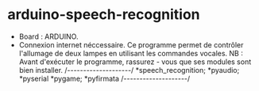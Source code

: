 # arduino-speech-recognition
* Board : ARDUINO.
* Connexion internet néccessaire.
Ce programme permet de contrôler l'allumage de deux lampes en utilisant les commandes vocales.
NB :
  Avant d'exécuter le programme, rassurez - vous que ses modules sont bien installer.
  /--------------------/
  *speech_recognition; 
  *pyaudio;
  *pyserial
  *pygame;
  *pyfirmata
  /--------------------/

